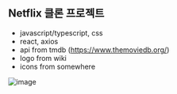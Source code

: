 ##  Netflix 클론 프로젝트
- javascript/typescript, css
- react, axios
- api from tmdb (https://www.themoviedb.org/)
- logo from wiki
- icons from somewhere

![image](https://user-images.githubusercontent.com/84181696/127851360-f150bb95-4a8f-4baf-ac20-4f5c09700347.png)

